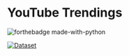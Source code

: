 # YouTube Trendings
![forthebadge made-with-python](http://ForTheBadge.com/images/badges/made-with-python.svg)

[![Dataset](https://github.com/rsrishav/youtube_trendings/actions/workflows/main.yml/badge.svg?branch=main)](https://github.com/rsrishav/youtube_trendings/actions/workflows/main.yml)
